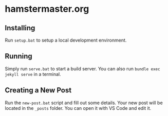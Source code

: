# hamstermaster.org

## Installing

Run `setup.bat` to setup a local development environment.
## Running

Simply run `serve.bat` to start a build server.
You can also run `bundle exec jekyll serve` in a terminal.

## Creating a New Post

Run the `new-post.bat` script and fill out some details.
Your new post will be located in the `_posts` folder.
You can open it with VS Code and edit it.
